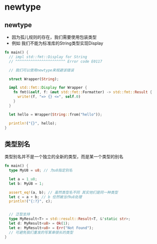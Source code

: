 # newtype

## newtype
- 因为孤儿规则的存在，我们需要使用包装类型
- 例如 我们不能为标准库的String类型实现Display
```rust
fn main() {
  // impl std::fmt::Display for String
  // ^^^^^^^^^^^^^^^^^^^^^^^ Error code E0117

  // 我们可以使用newtype来规避该错误

  struct Wrapper(String);

  impl std::fmt::Display for Wrapper {
    fn fmt(&self, f: &mut std::fmt::Formatter) -> std::fmt::Result {
      write!(f, "=> {} <=", self.0)
    }
  }

  let hello = Wrapper(String::from("hello"));

  println!("{}", hello);
}
```

## 类型别名
类型别名并不是一个独立的全新的类型，而是某一个类型的别名
```rust
fn main() {
  type MyU8 = u8; // 为u8指定别名

  let a = 1_u8;
  let b: MyU8 = 1;

  assert_eq!(a, b); // 虽然类型名不同 其实他们是同一种类型
  let c = a + b; // b 任然被当作u8处理
  println!("{:?}", c);


  // 泛型支持
  type MyResult<T> = std::result::Result<T, &'static str>;
  let d: MyResult<u8> = Ok(1);
  let e: MyResult<u8> = Err("Not Found");
  // 可避免我们重发的写某串很长的类型
}
```